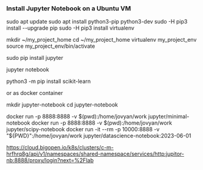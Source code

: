 ### Install Jupyter Notebook on a Ubuntu VM

sudo apt update
sudo apt install python3-pip python3-dev
sudo -H pip3 install --upgrade pip
sudo -H pip3 install virtualenv

mkdir ~/my_project_home
      cd ~/my_project_home
      virtualenv my_project_env
      source my_project_env/bin/activate

sudo pip install jupyter

jupyter notebook

python3 -m pip install scikit-learn


or as docker container

mkdir jupyter-notebook
cd jupyter-notebook

docker run -p 8888:8888 -v $(pwd):/home/jovyan/work jupyter/minimal-notebook
docker run -p 8888:8888 -v $(pwd):/home/jovyan/work jupyter/scipy-notebook
docker run -it --rm -p 10000:8888 -v "${PWD}":/home/jovyan/work jupyter/datascience-notebook:2023-06-01

https://cloud.bigopen.io/k8s/clusters/c-m-hrfhrq8g/api/v1/namespaces/shared-namespace/services/http:jupitor-nb:8888/proxy/login?next=%2Flab